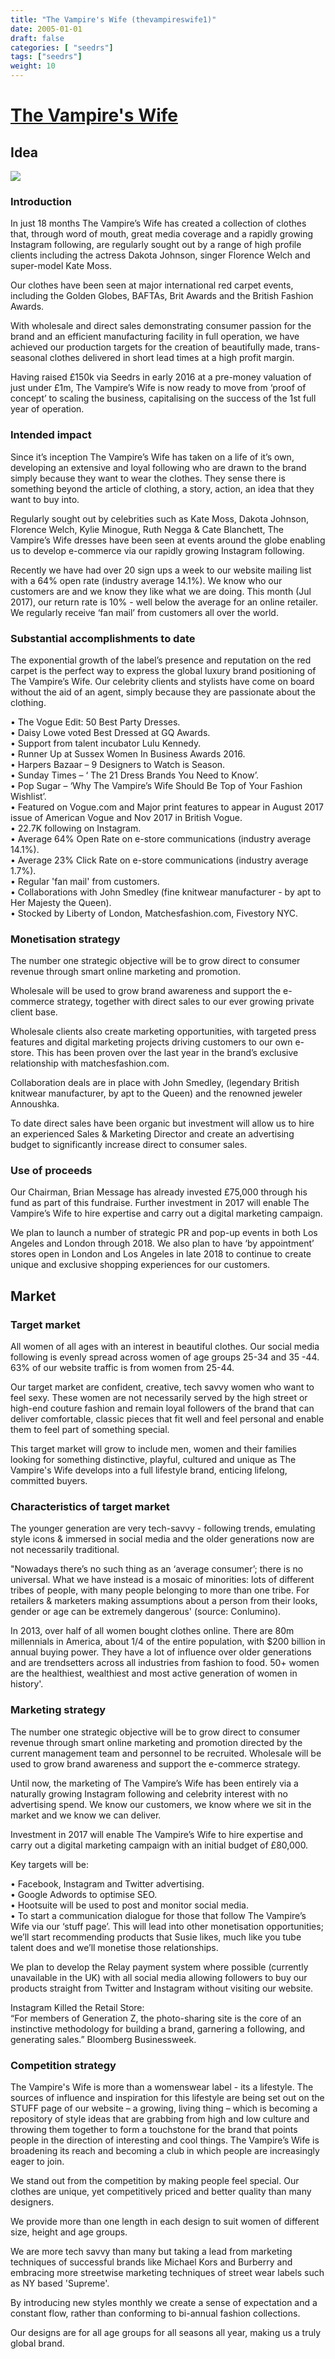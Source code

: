 ```yaml
---
title: "The Vampire's Wife (thevampireswife1)"
date: 2005-01-01
draft: false
categories: [ "seedrs"]
tags: ["seedrs"]
weight: 10
---
```


# [The Vampire's Wife](https://www.seedrs.com/thevampireswife1)

## Idea

![](/img/seedrs/uploads/startup/section_image/image/12366/ihqlcdmhp4n08g6ep6qgev9p9q9tca8/investment-site-images__1__copy.jpg?rect=70%2C211%2C1618%2C904&w=600&fit=clip&s=f2c29e2d4a61649caf1214d76825929a)

### Introduction

In just 18 months The Vampire’s Wife has created a collection of clothes that, through word of mouth, great media coverage and a rapidly growing Instagram following, are regularly sought out by a range of high profile clients including the actress Dakota Johnson, singer Florence Welch and super-model Kate Moss.

Our clothes have been seen at major international red carpet events, including the Golden Globes, BAFTAs, Brit Awards and the British Fashion Awards.

With wholesale and direct sales demonstrating consumer passion for the brand and an efficient manufacturing facility in full operation, we have achieved our production targets for the creation of beautifully made, trans-seasonal clothes delivered in short lead times at a high profit margin.

Having raised £150k via Seedrs in early 2016 at a pre-money valuation of just under £1m, The Vampire’s Wife is now ready to move from ‘proof of concept’ to scaling the business, capitalising on the success of the 1st full year of operation.

### Intended impact

Since it’s inception The Vampire’s Wife has taken on a life of it’s own, developing an extensive and loyal following who are drawn to the brand simply because they want to wear the clothes. They sense there is something beyond the article of clothing, a story, action, an idea that they want to buy into.

Regularly sought out by celebrities such as Kate Moss, Dakota Johnson, Florence Welch, Kylie Minogue, Ruth Negga &amp; Cate Blanchett, The Vampire’s Wife dresses have been seen at events around the globe enabling us to develop e-commerce via our rapidly growing Instagram following.

Recently we have had over 20 sign ups a week to our website mailing list with a 64% open rate (industry average 14.1%). We know who our customers are and we know they like what we are doing. This month (Jul 2017), our return rate is 10% - well below the average for an online retailer. We regularly receive ‘fan mail’ from customers all over the world.

### Substantial accomplishments to date

The exponential growth of the label’s presence and reputation on the red carpet is the perfect way to express the global luxury brand positioning of The Vampire’s Wife. Our celebrity clients and stylists have come on board without the aid of an agent, simply because they are passionate about the clothing.

• The Vogue Edit: 50 Best Party Dresses. <br>• Daisy Lowe voted Best Dressed at GQ Awards. <br>• Support from talent incubator Lulu Kennedy. <br>• Runner Up at Sussex Women In Business Awards 2016. <br>• Harpers Bazaar – 9 Designers to Watch is Season. <br>• Sunday Times – ‘ The 21 Dress Brands You Need to Know’. <br>• Pop Sugar – ‘Why The Vampire’s Wife Should Be Top of Your Fashion Wishlist’. <br>• Featured on Vogue.com and Major print features to appear in August 2017 issue of American Vogue and Nov 2017 in British Vogue. <br>• 22.7K following on Instagram. <br> • Average 64% Open Rate on e-store communications (industry average 14.1%). <br>• Average 23% Click Rate on e-store communications (industry average 1.7%). <br>• Regular 'fan mail' from customers. <br>• Collaborations with John Smedley (fine knitwear manufacturer - by apt to Her Majesty the Queen). <br>• Stocked by Liberty of London, Matchesfashion.com, Fivestory NYC.

### Monetisation strategy

The number one strategic objective will be to grow direct to consumer revenue through smart online marketing and promotion.

Wholesale will be used to grow brand awareness and support the e-commerce strategy, together with direct sales to our ever growing private client base.

Wholesale clients also create marketing opportunities, with targeted press features and digital marketing projects driving customers to our own e-store. This has been proven over the last year in the brand’s exclusive relationship with matchesfashion.com.

Collaboration deals are in place with John Smedley, (legendary British knitwear manufacturer, by apt to the Queen) and the renowned jeweler Annoushka.

To date direct sales have been organic but investment will allow us to hire an experienced Sales &amp; Marketing Director and create an advertising budget to significantly increase direct to consumer sales.

### Use of proceeds

Our Chairman, Brian Message has already invested £75,000 through his fund as part of this fundraise. Further investment in 2017 will enable The Vampire’s Wife to hire expertise and carry out a digital marketing campaign.

We plan to launch a number of strategic PR and pop-up events in both Los Angeles and London through 2018. We also plan to have ‘by appointment’ stores open in London and Los Angeles in late 2018 to continue to create unique and exclusive shopping experiences for our customers.

## Market

### Target market

All women of all ages with an interest in beautiful clothes. Our social media following is evenly spread across women of age groups 25-34 and 35 -44. 63% of our website traffic is from women from 25-44.

Our target market are confident, creative, tech savvy women who want to feel sexy. These women are not necessarily served by the high street or high-end couture fashion and remain loyal followers of the brand that can deliver comfortable, classic pieces that fit well and feel personal and enable them to feel part of something special.

This target market will grow to include men, women and their families looking for something distinctive, playful, cultured and unique as The Vampire's Wife develops into a full lifestyle brand, enticing lifelong, committed buyers.

### Characteristics of target market

The younger generation are very tech-savvy - following trends, emulating style icons &amp; immersed in social media and the older generations now are not necessarily traditional.

"Nowadays there’s no such thing as an ‘average consumer’; there is no universal. What we have instead is a mosaic of minorities: lots of different tribes of people, with many people belonging to more than one tribe. For retailers &amp; marketers making assumptions about a person from their looks, gender or age can be extremely dangerous' (source: Conlumino).

In 2013, over half of all women bought clothes online. There are 80m millennials in America, about 1/4 of the entire population, with $200 billion in annual buying power. They have a lot of influence over older generations and are trendsetters across all industries from fashion to food. 50+ women are the healthiest, wealthiest and most active generation of women in history'.

### Marketing strategy

The number one strategic objective will be to grow direct to consumer revenue through smart online marketing and promotion directed by the current management team and personnel to be recruited. Wholesale will be used to grow brand awareness and support the e-commerce strategy.

Until now, the marketing of The Vampire’s Wife has been entirely via a naturally growing Instagram following and celebrity interest with no advertising spend. We know our customers, we know where we sit in the market and we know we can deliver.

Investment in 2017 will enable The Vampire’s Wife to hire expertise and carry out a digital marketing campaign with an initial budget of £80,000.

Key targets will be:

• Facebook, Instagram and Twitter advertising. <br>• Google Adwords to optimise SEO. <br>• Hootsuite will be used to post and monitor social media. <br>• To start a communication dialogue for those that follow The Vampire’s Wife via our ‘stuff page’. This will lead into other monetisation opportunities; we’ll start recommending products that Susie likes, much like you tube talent does and we’ll monetise those relationships.

We plan to develop the Relay payment system where possible (currently unavailable in the UK) with all social media allowing followers to buy our products straight from Twitter and Instagram without visiting our website.

Instagram Killed the Retail Store: <br>“For members of Generation Z, the photo-sharing site is the core of an instinctive methodology for building a brand, garnering a following, and generating sales.” Bloomberg Businessweek.

### Competition strategy

The Vampire's Wife is more than a womenswear label - its a lifestyle. The sources of influence and inspiration for this lifestyle are being set out on the STUFF page of our website – a growing, living thing – which is becoming a repository of style ideas that are grabbing from high and low culture and throwing them together to form a touchstone for the brand that points people in the direction of interesting and cool things. The Vampire’s Wife is broadening its reach and becoming a club in which people are increasingly eager to join.

We stand out from the competition by making people feel special. Our clothes are unique, yet competitively priced and better quality than many designers.

We provide more than one length in each design to suit women of different size, height and age groups.

We are more tech savvy than many but taking a lead from marketing techniques of successful brands like Michael Kors and Burberry and embracing more streetwise marketing techniques of street wear labels such as NY based 'Supreme'.

By introducing new styles monthly we create a sense of expectation and a constant flow, rather than conforming to bi-annual fashion collections.

Our designs are for all age groups for all seasons all year, making us a truly global brand.

